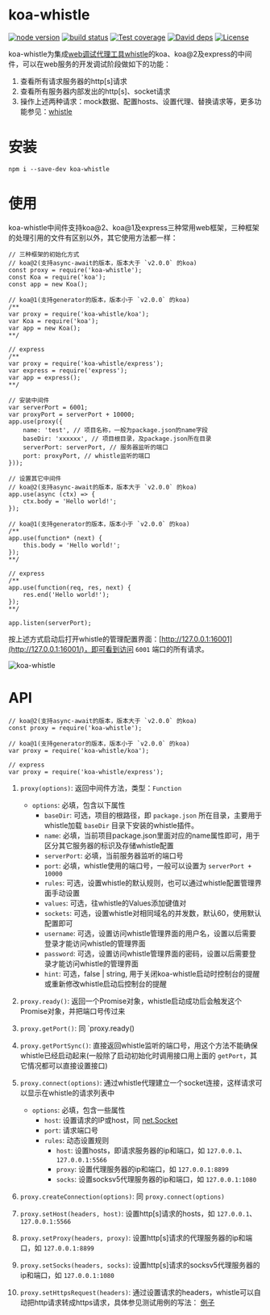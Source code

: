 # koa-whistle

[![node version](https://img.shields.io/badge/node.js-%3E=_0.12-green.svg?style=flat-square)](http://nodejs.org/download/)
[![build status](https://img.shields.io/travis/avwo/koa-whistle.svg?style=flat-square)](https://travis-ci.org/avwo/koa-whistle)
[![Test coverage](https://codecov.io/gh/avwo/koa-whistle/branch/master/graph/badge.svg?style=flat-square)](https://codecov.io/gh/avwo/koa-whistle)
[![David deps](https://img.shields.io/david/avwo/koa-whistle.svg?style=flat-square)](https://david-dm.org/avwo/koa-whistle)
[![License](https://img.shields.io/npm/l/koa-whistle.svg?style=flat-square)](https://www.npmjs.com/package/koa-whistle)

koa-whistle为集成[web调试代理工具whistle](https://github.com/avwo/whistle)的koa、koa@2及express的中间件，可以在web服务的开发调试阶段做如下的功能：

1. 查看所有请求服务器的http[s]请求
2. 查看所有服务器内部发出的http[s]、socket请求
3. 操作上述两种请求：mock数据、配置hosts、设置代理、替换请求等，更多功能参见：[whistle](https://github.com/avwo/whistle)


# 安装

	npm i --save-dev koa-whistle

# 使用

koa-whistle中间件支持koa@2、koa@1及express三种常用web框架，三种框架的处理引用的文件有区别以外，其它使用方法都一样：

	// 三种框架的初始化方式
	// koa@2(支持async-await的版本，版本大于 `v2.0.0` 的koa)
	const proxy = require('koa-whistle');
	const Koa = require('koa');
	const app = new Koa();

	// koa@1(支持generator的版本，版本小于 `v2.0.0` 的koa)
	/**
	var proxy = require('koa-whistle/koa');
	var Koa = require('koa');
	var app = new Koa();
	**/
	
	// express
	/**
	var proxy = require('koa-whistle/express');
	var express = require('express');
	var app = express();
	**/

	// 安装中间件
	var serverPort = 6001;
	var proxyPort = serverPort + 10000;
	app.use(proxy({
		name: 'test', // 项目名称，一般为package.json的name字段
		baseDir: 'xxxxxx', // 项目根目录，及package.json所在目录
		serverPort: serverPort, // 服务器监听的端口
		port: proxyPort, // whistle监听的端口
	}));

	// 设置其它中间件
	// koa@2(支持async-await的版本，版本大于 `v2.0.0` 的koa)
	app.use(async (ctx) => {
		ctx.body = 'Hello world!';
	});

	// koa@1(支持generator的版本，版本小于 `v2.0.0` 的koa)
	/**
	app.use(function* (next) {
		this.body = 'Hello world!';
	});
	**/
	
	// express
	/**
	app.use(function(req, res, next) {
		res.end('Hello world!');
	});
	**/

	app.listen(serverPort);


按上述方式启动后打开whistle的管理配置界面：[http://127.0.0.1:16001](http://127.0.0.1:16001/)，即可看到访问 `6001` 端口的所有请求。

![koa-whistle](https://raw.githubusercontent.com/avwo/whistleui/master/img/koa-whistle.png)

# API	

	// koa@2(支持async-await的版本，版本大于 `v2.0.0` 的koa)
	const proxy = require('koa-whistle');

	// koa@1(支持generator的版本，版本小于 `v2.0.0` 的koa)
	var proxy = require('koa-whistle/koa');

	// express
	var proxy = require('koa-whistle/express');

1. `proxy(options)`: 返回中间件方法，类型：`Function` 
	- `options`: 必填，包含以下属性
		- `baseDir`: 可选，项目的根路径，即 `package.json` 所在目录，主要用于whistle加载 `baseDir` 目录下安装的whistle插件。
		- `name`: 必填，当前项目package.json里面对应的name属性即可，用于区分其它服务器的标识及存储whistle配置
		- `serverPort`: 必填，当前服务器监听的端口号
		- `port`: 必填，whistle使用的端口号，一般可以设置为 `serverPort + 10000`
		- `rules`: 可选，设置whistle的默认规则，也可以通过whistle配置管理界面手动设置
		- `values`: 可选，往whistle的Values添加键值对
		- `sockets`: 可选，设置whistle对相同域名的并发数，默认60，使用默认配置即可
		- `username`: 可选，设置访问whistle管理界面的用户名，设置以后需要登录才能访问whistle的管理界面
		- `password`: 可选，设置访问whistle管理界面的密码，设置以后需要登录才能访问whistle的管理界面
		- `hint`: 可选，false | string, 用于关闭koa-whistle启动时控制台的提醒或重新修改whistle启动后控制台的提醒
		 
2. `proxy.ready()`: 返回一个Promise对象，whistle启动成功后会触发这个Promise对象，并把端口号传过来
3. `proxy.getPort()`: 同 `proxy.ready()
4. `proxy.getPortSync()`: 直接返回whistle监听的端口号，用这个方法不能确保whistle已经启动起来(一般除了启动初始化时调用接口用上面的 `getPort`，其它情况都可以直接设置接口)
5. `proxy.connect(options)`: 通过whistle代理建立一个socket连接，这样请求可以显示在whistle的请求列表中
	- `options`: 必填，包含一些属性
		- `host`: 设置请求的IP或host，同 [net.Socket](https://nodejs.org/dist/latest-v6.x/docs/api/net.html#net_socket_connect_options_connectlistener)
		- `port`: 请求端口号 
		- `rules`:  动态设置规则
			- `host`: 设置hosts，即请求服务器的ip和端口，如 `127.0.0.1`、`127.0.0.1:5566`
			- `proxy`: 设置代理服务器的ip和端口，如 `127.0.0.1:8899`
			- `socks`: 设置socksv5代理服务器的ip和端口，如 `127.0.0.1:1080`

5. `proxy.createConnection(options)`: 同 `proxy.connect(options)`
6. `proxy.setHost(headers, host)`:  设置http[s]请求的hosts，如 `127.0.0.1`、`127.0.0.1:5566`
7. `proxy.setProxy(headers, proxy)`: 设置http[s]请求的代理服务器的ip和端口，如 `127.0.0.1:8899`
8. `proxy.setSocks(headers, socks)`: 设置http[s]请求的socksv5代理服务器的ip和端口，如 `127.0.0.1:1080`
9. `proxy.setHttpsRequest(headers)`: 通过设置请求的headers，whistle可以自动把http请求转成https请求，具体参见测试用例的写法： [例子](https://github.com/avwo/koa-whistle/tree/master/test)


